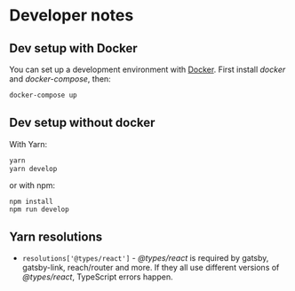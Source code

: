 # Developer notes

## Dev setup with Docker

You can set up a development environment with [Docker]. First install _docker_ and _docker-compose_, then:

```sh
docker-compose up
```

## Dev setup without docker

With Yarn:

```sh
yarn
yarn develop
```

or with npm:

```
npm install
npm run develop
```

[docker]: https://www.docker.com/

## Yarn resolutions

- `resolutions['@types/react']` - _@types/react_ is required by gatsby, gatsby-link, reach/router and more. If they all use different versions of _@types/react_, TypeScript errors happen.
